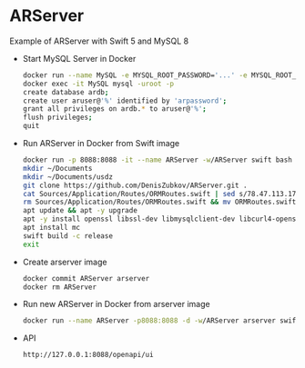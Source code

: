 # ARServer

Example of ARServer with Swift 5 and MySQL 8

* Start MySQL Server in Docker
  ```bash
  docker run --name MySQL -e MYSQL_ROOT_PASSWORD='...' -e MYSQL_ROOT_HOST=% -d -p 3306:3306 -p 33060:33060 mysql
  docker exec -it MySQL mysql -uroot -p
  create database ardb;
  create user aruser@'%' identified by 'arpassword';
  grant all privileges on ardb.* to aruser@'%';
  flush privileges;
  quit
  ```
  
* Run ARServer in Docker from Swift image
  ```bash
  docker run -p 8088:8088 -it --name ARServer -w/ARServer swift bash
  mkdir ~/Documents     
  mkdir ~/Documents/usdz
  git clone https://github.com/DenisZubkov/ARServer.git .
  cat Sources/Application/Routes/ORMRoutes.swift | sed s/78.47.113.172/YOUR-MYSQL-SERVER-IP/ > ORMRoutes.swift.temp
  rm Sources/Application/Routes/ORMRoutes.swift && mv ORMRoutes.swift.temp Sources/Application/Routes/ORMRoutes.swift
  apt update && apt -y upgrade
  apt -y install openssl libssl-dev libmysqlclient-dev libcurl4-openssl-dev
  apt install mc
  swift build -c release
  exit
  ```
  
* Create arserver image
  ```bash
  docker commit ARServer arserver
  docker rm ARServer
  ```
  
* Run new ARServer in Docker from arserver image
  ```bash
  docker run --name ARServer -p8088:8088 -d -w/ARServer arserver swift run -c release
  ```
  
* API 
    ```Safari
    http://127.0.0.1:8088/openapi/ui
  ```
    

